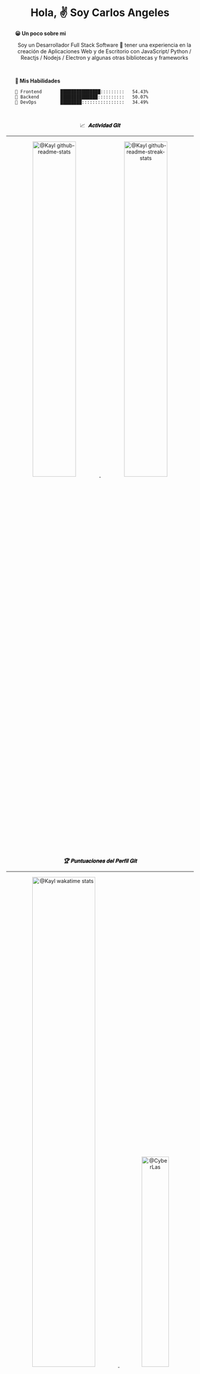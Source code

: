 <h1 align ="center">Hola, ✌️ Soy Carlos Angeles </h1>

<div align = "left" width = 50%>
    <ul>
        <strong> 😀 Un poco sobre mi </strong>
        <p align='center'>
            Soy un Desarrollador Full Stack Software 🚀 tener una experiencia en la creación de Aplicaciones Web y de Escritorio con JavaScript/ Python / Reactjs / Nodejs / Electron y algunas otras bibliotecas y frameworks
        </p>
    </ul>
    <br/>
    <ul>
        <strong> 💪 Mis Habilidades </strong>

```text
🎨 Frontend       ███████████████:::::::::   54.43%
🔌 Backend        ██████████████::::::::::   50.07%
🔩 DevOps         ████████::::::::::::::::   34.49%
```
</div>

<br/>

<p align="center">
    📈&nbsp;
    <i>
        <b>𝐀𝐜𝐭𝐢𝐯𝐢𝐝𝐚𝐝 𝐆𝐢𝐭</b>
    </i>
</p>
<hr/>
<p align="center">
    <a href="https://github.com/CyberLas?tab=repositories">
        <img src="https://github-readme-stats.vercel.app/api?username=CyberLas&theme=gotham&show_icons=true&count_private=true&hide_border=true"  width="48%" alt="@Kayl github-readme-stats"/>
    </a>
    <a href="https://github.com/CyberLas?tab=stars">
        <img src="https://github-readme-streak-stats.herokuapp.com?user=CyberLas&theme=gotham&hide_border=true&date_format=M%20j%5B%2C%20Y%5D"  width="48%" alt="@Kayl github-readme-streak-stats"/>
    </a>
</p>

<br/>
<p align="center">
    <i>
        <b> 🏆 𝐏𝐮𝐧𝐭𝐮𝐚𝐜𝐢𝐨𝐧𝐞𝐬 𝐝𝐞𝐥 𝐏𝐞𝐫𝐟𝐢𝐥 𝐆𝐢𝐭</b>
    </i>
</p>
<hr/>
<p align="center">
    <a href="https://wakatime.com/@Kail">
        <img src="https://github-readme-stats.vercel.app/api/wakatime?username=kail&theme=gotham&hide_border=true&layout=compact&hide_title=true&langs_count=14"  width="58%" alt="@Kayl wakatime stats"/>
    </a>
    <a href="https://github.com/CyberLas?tab=achievements">
        <img src="https://github-profile-trophy.vercel.app/?username=CyberLas&theme=onestar&no-frame=true&column=3&row=2"  width="38%" alt="@CyberLas"/>
    </a>
</p>

<p align="center">
    <a href="https://github.com/pulls?q=is%3Apr+author%3ACyberLas+archived%3Afalse+is%3Aclosed">
        <img src="https://github-profile-summary-cards.vercel.app/api/cards/productive-time?username=CyberLas&theme=github_dark&utcOffset=4"  width="31%" alt="@Kayl"/>
    </a>
    <a href="https://github.com/issues?q=is%3Aissue+author%3ACyberLas+archived%3Afalse+is%3Aclosed">
        <img src="https://github-profile-summary-cards.vercel.app/api/cards/profile-details?username=CyberLas&theme=github_dark&hide_border=true"  width="65%" alt="@Kayl"/>
    </a>
</p>
